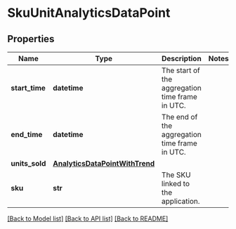# SkuUnitAnalyticsDataPoint

## Properties
Name | Type | Description | Notes
------------ | ------------- | ------------- | -------------
**start_time** | **datetime** | The start of the aggregation time frame in UTC. | 
**end_time** | **datetime** | The end of the aggregation time frame in UTC. | 
**units_sold** | [**AnalyticsDataPointWithTrend**](AnalyticsDataPointWithTrend.md) |  | 
**sku** | **str** | The SKU linked to the application. | 

[[Back to Model list]](../README.md#documentation-for-models) [[Back to API list]](../README.md#documentation-for-api-endpoints) [[Back to README]](../README.md)


